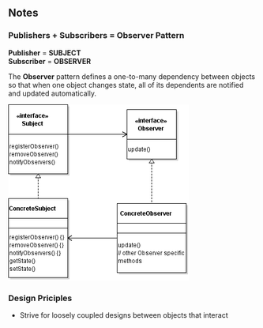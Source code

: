 ## Notes

### Publishers + Subscribers = Observer Pattern

**Publisher** = **SUBJECT**  
**Subscriber** = **OBSERVER**

The **Observer** pattern defines a one-to-many dependency between objects so that when one object changes state, all of its dependents are notified and updated automatically.

![Observer Pattern](../images/observer.png)

### Design Priciples
- Strive for loosely coupled designs between objects that interact
  